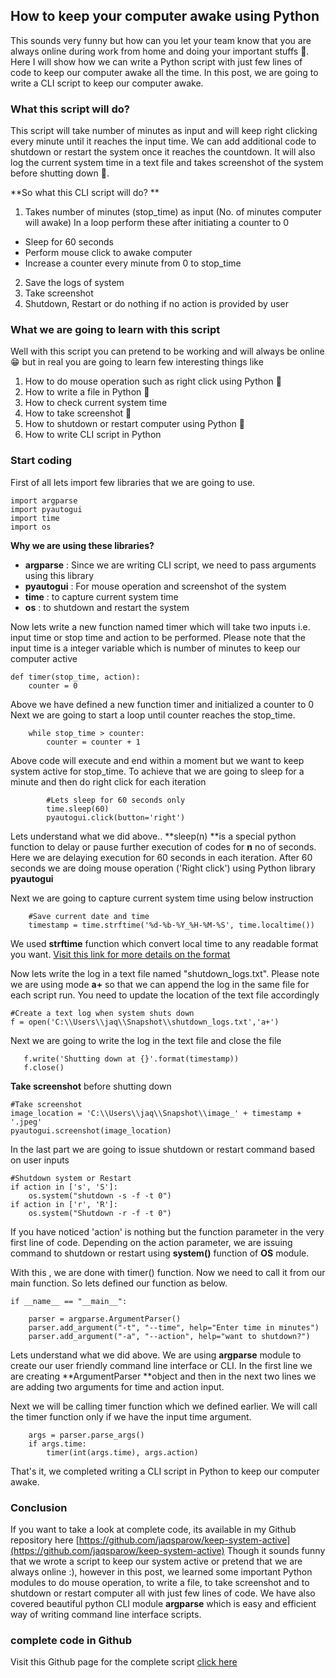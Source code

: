 ## How to keep your computer awake using Python

This sounds very funny but how can you let your team know that you are always online during work from home and doing your important stuffs 🙂. Here I will show how we can write a Python script with just few lines of code to keep our computer awake all the time. 
In this post, we are going to write a CLI script to keep our computer awake.

### What this script will do?

This script will take number of minutes as input and will keep right clicking every minute until it reaches the input time. We can add additional code to shutdown or restart the system once it reaches the countdown. It will also log the current system time in a text file and takes screenshot of the system before shutting down 🙂. 

**So what this CLI script will do?
**
1. Takes number of minutes (stop_time) as input (No. of minutes computer will awake)
In a loop perform these after initiating a counter to 0 
 - Sleep for 60 seconds
 - Perform mouse click to awake computer
 - Increase a counter every minute from 0 to  stop_time
2. Save the logs of system 
3. Take screenshot
4. Shutdown, Restart or do nothing if no action is provided by user

### What we are going to learn with this script
Well with this script you can pretend to be working and will always be online 😁 but in real you are going to learn few interesting things like
1. How to do mouse operation such as right click  using Python 📙
2. How to write a file in Python 📗
3. How to check current system time 
4. How to take screenshot 📙
5. How to shutdown or restart computer using Python 📕
6. How to write CLI script in Python

### Start coding

First of all lets import few libraries that we are going to use.

```
import argparse
import pyautogui
import time
import os
``` 
**Why we are using these libraries?**
- **argparse** : Since we are writing CLI script, we need to pass arguments using this library
- **pyautogui** : For mouse operation and screenshot of the system
- **time** : to capture current system time
- **os** : to shutdown and restart the system

Now lets write a new function named timer which will take two inputs i.e. input time or stop time and action to be performed. Please note that the input time is a integer variable which is number of minutes to keep our computer active

```
def timer(stop_time, action):
    counter = 0
``` 
Above we have defined a new function timer and initialized a counter to 0
Next we are going to start a loop until counter reaches the stop_time.


```
    while stop_time > counter:
        counter = counter + 1
``` 
Above code will execute and end within a moment but we want to keep system active for stop_time. To achieve that we are going to sleep for a minute and then do right click for each iteration


```
        #Lets sleep for 60 seconds only
        time.sleep(60)
        pyautogui.click(button='right')
``` 
Lets understand what we did above.. 
**sleep(n) **is a special python function to delay or pause further execution of codes for **n** no of seconds. Here we are delaying execution for 60 seconds in each iteration.
 After 60 seconds we are doing mouse operation ('Right click') using Python library **pyautogui**

Next we are going to capture current system time using below instruction

```
    #Save current date and time
    timestamp = time.strftime('%d-%b-%Y_%H-%M-%S', time.localtime())
``` 
We used **strftime** function which convert local time to any readable format you want.  [Visit this link for more details on the format](https://strftime.org/) 

Now lets write the log in a text file named "shutdown_logs.txt". Please note we are using mode **a+** so that we can append the log in the same file for each script run. You need to update the location of the text file accordingly

```
#Create a text log when system shuts down
f = open('C:\\Users\\jaq\\Snapshot\\shutdown_logs.txt','a+')
``` 
Next we are going to write the log in the text file and close the file

```
   f.write('Shutting down at {}'.format(timestamp))
   f.close()
``` 
**Take screenshot** before shutting down


```
#Take screenshot
image_location = 'C:\\Users\\jaq\\Snapshot\\image_' + timestamp + '.jpeg'
pyautogui.screenshot(image_location)
``` 
In the last part we are going to issue shutdown or restart command based on user inputs


```
#Shutdown system or Restart
if action in ['s', 'S']:
    os.system("shutdown -s -f -t 0")
if action in ['r', 'R']:
    os.system("Shutdown -r -f -t 0")
``` 
 If you have noticed 'action' is nothing but the function parameter in the very first line of code. Depending on the action parameter, we are issuing command to shutdown or restart using **system()** function of **OS** module.

With this , we are done with timer() function. Now we need to call it from our main function. So lets defined our function as below.


```
if __name__ == "__main__":

    parser = argparse.ArgumentParser()
    parser.add_argument("-t", "--time", help="Enter time in minutes")
    parser.add_argument("-a", "--action", help="want to shutdown?")
``` 
Lets understand what we did above. We are using **argparse** module to create our user friendly command line interface or CLI. In the first line we are creating **ArgumentParser **object and then in the next two lines we are adding two arguments for time and action input.

Next we will be calling timer function which we defined earlier. We will call the timer function only if we have the input time argument.


```
    args = parser.parse_args()
    if args.time:
        timer(int(args.time), args.action)
``` 

That's it, we completed writing a CLI script in Python to keep our computer awake.

### Conclusion
If you want to take a look at complete code, its available in my Github repository here  [https://github.com/jaqsparow/keep-system-active](https://github.com/jaqsparow/keep-system-active) 
Though it sounds funny that we wrote a script to keep our system active or pretend that we are always online :), however in this post, we learned some important Python modules to do mouse operation, to write a file, to take screenshot and to shutdown or restart computer all with just few lines of code. We have also covered beautiful python CLI module **argparse** which is easy and efficient way of writing command line interface scripts.
 
 
### complete code in Github
Visit this Github page for the complete script  [click here](https://github.com/jaqsparow/keep-system-active) 









